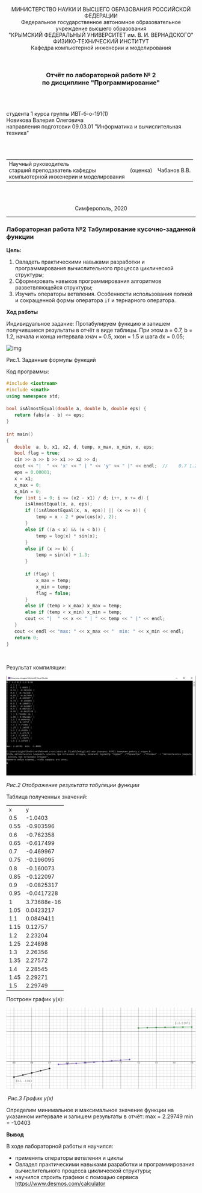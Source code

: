 <p align="center">МИНИСТЕРСТВО НАУКИ  И ВЫСШЕГО ОБРАЗОВАНИЯ РОССИЙСКОЙ ФЕДЕРАЦИИ<br>
Федеральное государственное автономное образовательное учреждение высшего образования<br>
"КРЫМСКИЙ ФЕДЕРАЛЬНЫЙ УНИВЕРСИТЕТ им. В. И. ВЕРНАДСКОГО"<br>
ФИЗИКО-ТЕХНИЧЕСКИЙ ИНСТИТУТ<br>
Кафедра компьютерной инженерии и моделирования</p>
<br>
<h3 align="center">Отчёт по лабораторной работе № 2<br> по дисциплине "Программирование"</h3>
<br><br>
<p>студента 1 курса группы ИВТ-б-о-191(1)<br>
Новикова Валерия Олеговича<br>
направления подготовки 09.03.01 "Информатика и вычислительная техника"</p>
<br><br>
<table>
<tr><td>Научный руководитель<br> старший преподаватель кафедры<br> компьютерной инженерии и моделирования</td>
<td>(оценка)</td>
<td>Чабанов В.В.</td>
</tr>
</table>
<br><br>
<p align="center">Симферополь, 2020</p>
<hr>




### Лабораторная работа №2 Табулирование кусочно-заданной функции

**Цель:**

1. Овладеть практическими навыками разработки и программирования вычислительного процесса циклической структуры;
2. Сформировать навыков программирования алгоритмов разветвляющейся структуры;
3. Изучить операторы ветвления. Особенности использования полной и сокращенной формы оператора `if` и тернарного оператора.

**Ход работы**

Индивидуальное задание: Протабулируем функцию и запишем получившиеся результаты в отчёт в виде таблицы. При этом a = 0.7, b = 1.2, начала и конца интервала хнач = 0.5, xкон = 1.5 и шага dx = 0.05;

![img](http://cpp.codelearn.ru/lab/lab2pic/pic3.png)

Рис.1. Заданные формулы функций 

Код программы:

 ``` c++
#include <iostream>
#include <cmath>
using namespace std;

bool isAlmostEqual(double a, double b, double eps) {
	return fabs(a - b) <= eps;
}

int main()
{
	double  a, b, x1, x2, d, temp, x_max, x_min, x, eps;
	bool flag = true;
	cin >> a >> b >> x1 >> x2 >> d;
	cout << "|  " << 'x' << " | " << 'y' << " |" << endl;  //    0.7 1.2 0.5 1.5 0.05
	eps = 0.00001;
	x = x1;
	x_max = 0;
	x_min = 0;
	for (int i = 0; i <= (x2 - x1) / d; i++, x += d) {
		isAlmostEqual(x, a, eps);
		if ((isAlmostEqual(x, a, eps)) || (x <= a)) {
			temp = x - 2 * pow(cos(x), 2);
		}
		else if ((a < x) && (x < b)) {
			temp = log(x) * sin(x);
		}
		else if (x >= b) {
			temp = sin(x) + 1.3;
		}

		if (flag) {
			x_max = temp;
			x_min = temp;
			flag = false;
		}
		else if (temp > x_max) x_max = temp;
		else if (temp < x_min) x_min = temp;
		cout << "|  " << x << " | " << temp << " |" << endl;
	}
	cout << endl << "max: " << x_max << "  min: " << x_min << endl;
	return 0;
}
 ```

​                                                                              

Результат компиляции:

![](https://raw.githubusercontent.com/Torsherchik/LabWORK/master/Lab%202/%D0%A0%D0%B8%D1%81%D1%83%D0%BD%D0%BA%D0%B8%20%D0%9B%D0%A0%E2%84%962/tdX69t1anRM.jpg)       				

*Рис.2 Отображение результата табуляции функции*





Таблица полученных значений:

<table>
    <tr>
        <td>x</td>
        <td>y</td>
    </tr>
     <tr>
        <td>0.5</td>
        <td>-1.0403</td>
    </tr> 
    <tr>
        <td>0.55</td>
        <td>-0.903596</td>
    </tr>
     <tr>
        <td>0.6</td>
        <td>-0.762358</td>
    </tr>
     <tr>
        <td>0.65</td>
        <td>-0.617499</td>
    </tr>
     <tr>
        <td>0.7</td>
        <td>-0.469967</td>
    </tr>
     <tr>
        <td>0.75</td>
        <td>-0.196095</td>
    </tr>
     <tr>
        <td>0.8</td>
        <td>-0.160073</td>
    </tr>
    	<tr>
    <td>0.85</td>
    <td>-0.122097</td>
	</tr>
	 <tr>
    <td>0.9</td>
    <td>-0.0825317</td>
	</tr>
	 <tr>
    <td>0.95</td>
    <td>-0.0417228</td>
</tr>
 <tr>
    <td>1</td>
    <td>3.73688e-16</td>
</tr>
<tr>
    <td>1.05</td>
    <td>0.0423217</td>
</tr>
<tr>
    <td>1.1</td>
    <td>0.0849411</td>
</tr>
<tr>
    <td>1.15</td>
    <td>0.12757</td>
</tr>
<tr>
	<td> 1.2</td>
	<td>2.23204</td>
</tr>
<tr>
    <td>1.25</td>
    <td>2.24898</td>
</tr>
<tr>
    <td>  1.3</td>
    <td>2.26356</td>
</tr>
<tr>
    <td>1.35</td>
    <td>2.27572</td>
</tr>
<tr>
    <td>1.4</td>
    <td>2.28545</td>
</tr>
<tr>
    <td>1.45</td>
    <td>2.29271</td>
</tr>
<tr>
    <td>1.5</td>
    <td>2.29749</td>
</tr></table>

Построен график y(x):

![](https://raw.githubusercontent.com/Torsherchik/LabWORK/master/Lab%202/%D0%A0%D0%B8%D1%81%D1%83%D0%BD%D0%BA%D0%B8%20%D0%9B%D0%A0%E2%84%962/6X4jEO47nFo.jpg)

​																	*Рис.3 График y(x)*			

Определим минимальное и максимальное значение функции на указанном интервале и запишем результаты в отчёт: max = 2.29749 min = -1.0403

**Вывод**

 В ходе лабораторной работы я научился: 

- применять операторы ветвления и циклы 
- Овладел практическими навыками разработки и программирования вычислительного процесса циклической структуры;
- научился строить графики с помощью сервиса https://www.desmos.com/calculator
